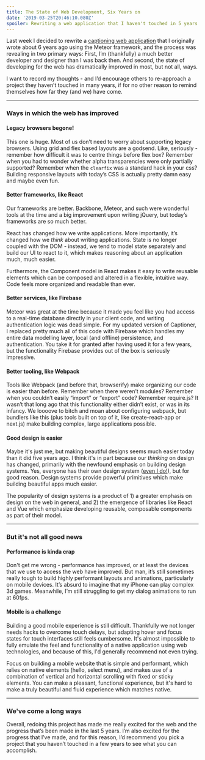 ```yaml
---
title: The State of Web Development, Six Years on
date: '2019-03-25T20:46:10.080Z'
spoiler: Rewriting a web application that I haven't touched in 5 years reveals the ways in which the web has (and hasn't) improved since.
---
```


Last week I decided to rewrite a [captioning web application](https://captioner.app) that I originally wrote about 6 years ago using the Meteor framework, and the process was revealing in two primary ways: First, I’m (thankfully) a much better developer and designer than I was back then. And second, the state of developing for the web has dramatically improved in most, but not all, ways.

I want to record my thoughts - and I’d encourage others to re-approach a project they haven’t touched in many years, if for no other reason to remind themselves how far they (and we) have come.

---

### Ways in which the web has improved

#### Legacy browsers begone!

This one is huge. Most of us don’t need to worry about supporting legacy browsers. Using grid and flex based layouts are a godsend. Like, seriously - remember how difficult it was to centre things before flex box? Remember when you had to wonder whether alpha transparencies were only partially supported? Remember when the `clearfix` was a standard hack in your css? Building responsive layouts with today’s CSS is actually pretty damn easy and maybe even fun.

#### Better frameworks, like React

Our frameworks are better. Backbone, Meteor, and such were wonderful tools at the time and a big improvement upon writing jQuery, but today’s frameworks are so much better.

React has changed how we write applications. More importantly, it’s changed how we _think_ about writing applications. State is no longer coupled with the DOM - instead, we tend to model state separately and build our UI to react to it, which makes reasoning about an application much, much easier.

Furthermore, the Component model in React makes it easy to write reusable elements which can be composed and altered in a flexible, intuitive way. Code feels more organized and readable than ever.

#### Better services, like Firebase

Meteor was great at the time because it made you feel like you had access to a real-time database directly in your client code, and writing authentication logic was dead simple. For my updated version of Captioner, I replaced pretty much all of this code with Firebase which handles my entire data modelling layer, local (and offline) persistence, and authentication. You take it for granted after having used it for a few years, but the functionality Firebase provides out of the box is seriously impressive.

#### Better tooling, like Webpack

Tools like Webpack (and before that, browserify) make organizing our code is easier than before. Remember when there weren’t modules? Remember when you couldn’t easily “import” or “export” code? Remember require.js? It wasn’t that long ago that this functionality either didn’t exist, or was in its infancy. We loooove to bitch and moan about configuring webpack, but bundlers like this (plus tools built on top of it, like create-react-app or next.js) make building complex, large applications possible.

#### Good design is easier

Maybe it's just me, but making beautiful designs seems much easier today than it did five years ago. I think it's in part because our _thinking_ on design has changed, primarily with the newfound emphasis on building design systems. Yes, everyone has their own design system ([even I do!](https://sancho-ui.com)), but for good reason. Design systems provide powerful primitives which make building beautiful apps much easier.

The popularity of design systems is a product of 1) a greater emphasis on design on the web in general, and 2) the emergence of libraries like React and Vue which emphasize developing reusable, composable components as part of their model.

---

### But it's not all good news

#### Performance is kinda crap

Don't get me wrong - performance has improved, or at least the devices that we use to access the web have improved. But man, it’s still sometimes really tough to build highly performant layouts and animations, particularly on mobile devices. It’s absurd to imagine that my iPhone can play complex 3d games. Meanwhile, I’m still struggling to get my dialog animations to run at 60fps.

#### Mobile is a challenge

Building a good mobile experience is still difficult. Thankfully we not longer needs hacks to overcome touch delays, but adapting hover and focus states for touch interfaces still feels cumbersome. It's almost impossible to fully emulate the feel and functionality of a native application using web technologies, and because of this, I'd generally recommend not even trying.

Focus on building a mobile website that is simple and performant, which relies on native elements (hello, select menu), and makes use of a combination of vertical and horizontal scrolling with fixed or sticky elements. You can make a pleasant, functional experience, but it's hard to make a truly beautiful and fluid experience which matches native.

---

### We've come a long ways

Overall, redoing this project has made me really excited for the web and the progress that’s been made in the last 5 years. I’m also excited for the progress that I’ve made, and for this reason, I’d recommend you pick a project that you haven’t touched in a few years to see what you can accomplish.

